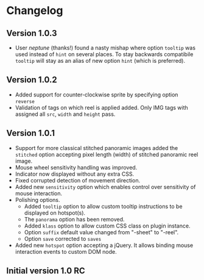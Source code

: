Changelog
=========

Version 1.0.3
-------------
* User *neptune* (thanks!) found a nasty mishap where option `tooltip` was used instead of `hint` on several places. To stay backwards compatibile `tooltip` will stay as an alias of new option `hint` (which is preferred).

Version 1.0.2
-------------
* Added support for counter-clockwise sprite by specifying option `reverse`
* Validation of tags on which reel is applied added. Only IMG tags with assigned all `src`, `width` and `height` pass.

Version 1.0.1
-------------
* Support for more classical stitched panoramic images added the `stitched` option accepting pixel length (width) of stitched panoramic reel image.
* Mouse wheel sensitivity handling was improved.
* Indicator now displayed without any extra CSS.
* Fixed corrupted detection of movement direction.
* Added new `sensitivity` option which enables control over sensitivity of mouse interaction.
* Polishing options.
    * Added `tooltip` option to allow custom tooltip instructions to be displayed on hotspot(s).
    * The `panorama` option has been removed.
    * Added `klass` option to allow custom CSS class on plugin instance.
    * Option `suffix` default value changed from "-sheet" to "-reel".
    * Option `save` corrected to `saves`
* Added new `hotspot` option accepting a jQuery. It allows binding mouse interaction events to custom DOM node.

Initial version 1.0 RC
----------------------